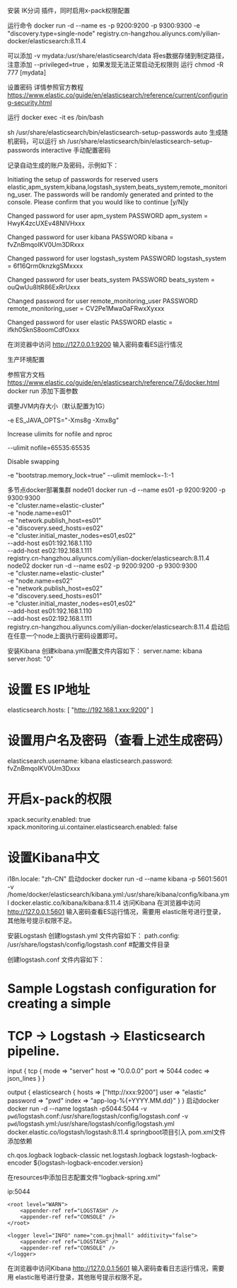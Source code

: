 安装 IK分词 插件，同时启用x-pack权限配置

运行命令
docker run -d --name es -p 9200:9200 -p 9300:9300 -e "discovery.type=single-node" registry.cn-hangzhou.aliyuncs.com/yilian-docker/elasticsearch:8.11.4

可以添加 -v mydata:/usr/share/elasticsearch/data 将es数据存储到制定路径，注意添加 --privileged=true ，如果发现无法正常启动无权限则 运行 chmod -R 777 [mydata]

设置密码
详情参照官方教程 https://www.elastic.co/guide/en/elasticsearch/reference/current/configuring-security.html

运行 docker exec -it es /bin/bash

sh /usr/share/elasticsearch/bin/elasticsearch-setup-passwords auto 生成随机密码，可以运行 sh /usr/share/elasticsearch/bin/elasticsearch-setup-passwords interactive 手动配置密码

记录自动生成的账户及密码，示例如下：

Initiating the setup of passwords for reserved users elastic,apm_system,kibana,logstash_system,beats_system,remote_monitoring_user. The passwords will be randomly generated and printed to the console. Please confirm that you would like to continue [y/N]y

Changed password for user apm_system PASSWORD apm_system = HwyK4zcUXEv48NIVHxxx

Changed password for user kibana PASSWORD kibana = fvZnBmqoIKV0Um3DRxxx

Changed password for user logstash_system PASSWORD logstash_system = 6f16Qrm0knzkgSMxxxx

Changed password for user beats_system PASSWORD beats_system = ouQwUu8ltR86ExRrUxxx

Changed password for user remote_monitoring_user PASSWORD remote_monitoring_user = CV2Pe1MwaOaFRwxXyxxx

Changed password for user elastic PASSWORD elastic = ifkh0SknS8oomCdfOxxx

在浏览器中访问 http://127.0.0.1:9200 输入密码查看ES运行情况

生产环境配置

参照官方文档 https://www.elastic.co/guide/en/elasticsearch/reference/7.6/docker.html docker run 添加下面参数

调整JVM内存大小（默认配置为1G）

-e ES_JAVA_OPTS="-Xms8g -Xmx8g"

Increase ulimits for nofile and nproc

--ulimit nofile=65535:65535

Disable swapping

-e "bootstrap.memory_lock=true" --ulimit memlock=-1:-1

多节点docker部署集群
node01
docker run -d --name es01 -p 9200:9200 -p 9300:9300 \
-e "cluster.name=elastic-cluster" \
-e "node.name=es01" \
-e "network.publish_host=es01" \
-e "discovery.seed_hosts=es02" \
-e "cluster.initial_master_nodes=es01,es02" \
--add-host es01:192.168.1.110 \
--add-host es02:192.168.1.111 \
registry.cn-hangzhou.aliyuncs.com/yilian-docker/elasticsearch:8.11.4
node02
docker run -d --name es02 -p 9200:9200 -p 9300:9300 \
-e "cluster.name=elastic-cluster" \
-e "node.name=es02" \
-e "network.publish_host=es02" \
-e "discovery.seed_hosts=es01" \
-e "cluster.initial_master_nodes=es01,es02" \
--add-host es01:192.168.1.110 \
--add-host es02:192.168.1.111 \
registry.cn-hangzhou.aliyuncs.com/yilian-docker/elasticsearch:8.11.4
启动后在任意一个node上面执行密码设置即可。

安装Kibana
创建kibana.yml配置文件内容如下：
server.name: kibana
server.host: "0"
# 设置 ES IP地址
elasticsearch.hosts: [ "http://192.168.1.xxx:9200" ]
# 设置用户名及密码（查看上述生成密码）
elasticsearch.username: kibana
elasticsearch.password: fvZnBmqoIKV0Um3Dxxx
# 开启x-pack的权限
xpack.security.enabled: true
xpack.monitoring.ui.container.elasticsearch.enabled: false
# 设置Kibana中文
i18n.locale: "zh-CN"
启动docker
docker run -d --name kibana -p 5601:5601 -v /home/docker/elasticsearch/kibana.yml:/usr/share/kibana/config/kibana.yml docker.elastic.co/kibana/kibana:8.11.4
访问Kibana
在浏览器中访问 http://127.0.0.1:5601 输入密码查看ES运行情况，需要用 elastic账号进行登录，其他账号提示权限不足。

安装Logstash
创建logstash.yml 文件内容如下：
path.config: /usr/share/logstash/config/logstash.conf   #配置文件目录

创建logstash.conf 文件内容如下：

# Sample Logstash configuration for creating a simple
# TCP -> Logstash -> Elasticsearch pipeline.

input {
  tcp {
    mode => "server"
    host => "0.0.0.0"
    port => 5044
    codec => json_lines
  }
}

output {
  elasticsearch {
    hosts => ["http://xxx:9200"]
    user => "elastic"
    password => "pwd"
    index => "app-log-%{+YYYY.MM.dd}"
  }
}
启动docker
docker run -d --name logstash -p5044:5044 -v `pwd`/logstash.conf:/usr/share/logstash/config/logstash.conf -v `pwd`/logstash.yml:/usr/share/logstash/config/logstash.yml  docker.elastic.co/logstash/logstash:8.11.4
springboot项目引入
pom.xml文件添加依赖


<dependency>
    <groupId>ch.qos.logback</groupId>
    <artifactId>logback-classic</artifactId>
</dependency>
<dependency>
    <groupId>net.logstash.logback</groupId>
    <artifactId>logstash-logback-encoder</artifactId>
<version>${logstash-logback-encoder.version}</version>
            
在resources中添加日志配置文件“logback-spring.xml”

<?xml version="1.0" encoding="UTF-8"?>
<configuration>
    <include resource="org/springframework/boot/logging/logback/base.xml" />
    <appender name="LOGSTASH" class="net.logstash.logback.appender.LogstashTcpSocketAppender">
        <destination>ip:5044</destination>
        <encoder charset="UTF-8" class="net.logstash.logback.encoder.LogstashEncoder" />
    </appender>

    <root level="WARN">
        <appender-ref ref="LOGSTASH" />
        <appender-ref ref="CONSOLE" />
    </root>

    <logger level="INFO" name="com.gxjhmall" additivity="false">
        <appender-ref ref="LOGSTASH" />
        <appender-ref ref="CONSOLE" />
    </logger>

</configuration>

在浏览器中访问Kibana http://127.0.0.1:5601 输入密码查看日志运行情况，需要用 elastic账号进行登录，其他账号提示权限不足。
